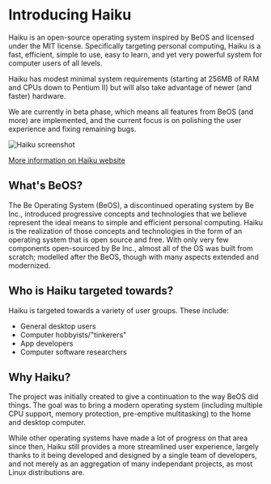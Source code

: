 # Introducing Haiku

Haiku is an open-source operating system inspired by BeOS and licensed under the MIT license.
Specifically targeting personal computing, Haiku is a fast, efficient, simple to use, easy to learn,
and yet very powerful system for computer users of all levels.

Haiku has modest minimal system requirements (starting at 256MB of RAM and CPUs down to Pentium II)
but will also take advantage of newer (and faster) hardware.

We are currently in beta phase, which means all features from BeOS (and more) are implemented, and
the current focus is on polishing the user experience and fixing remaining bugs.

![Haiku screenshot](https://www.haiku-os.org/files/apps-prefs_preview.png)

[More information on Haiku website](https://www.haiku-os.org)

## What's BeOS?

The Be Operating System (BeOS), a discontinued operating system by Be Inc., introduced progressive
concepts and technologies that we believe represent the ideal means to simple and efficient personal
computing. Haiku is the realization of those concepts and technologies in the form of an operating
system that is open source and free. With only very few components open-sourced by Be Inc., almost
all of the OS was built from scratch; modelled after the BeOS, though with many aspects extended and modernized.

## Who is Haiku targeted towards?

Haiku is targeted towards a variety of user groups. These include:

- General desktop users
- Computer hobbyists/"tinkerers"
- App developers
- Computer software researchers

## Why Haiku?

The project was initially created to give a continuation to the way BeOS did things. The goal
was to bring a modern operating system (including multiple CPU support, memory protection,
pre-emptive multitasking) to the home and desktop computer.

While other operating systems have made a lot of progress on that area since then, Haiku still
provides a more streamlined user experience, largely thanks to it being developed and designed
by a single team of developers, and not merely as an aggregation of many independant projects,
as most Linux distributions are.
